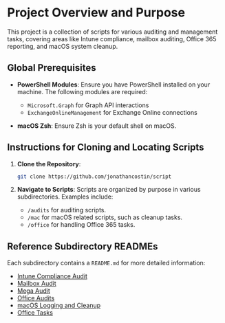 
# Project Overview and Purpose

This project is a collection of scripts for various auditing and management tasks, covering areas like Intune compliance, mailbox auditing, Office 365 reporting, and macOS system cleanup.

## Global Prerequisites

- **PowerShell Modules**: Ensure you have PowerShell installed on your machine. The following modules are required:
  - `Microsoft.Graph` for Graph API interactions
  - `ExchangeOnlineManagement` for Exchange Online connections

- **macOS Zsh**: Ensure Zsh is your default shell on macOS.

## Instructions for Cloning and Locating Scripts

1. **Clone the Repository**:
   ```sh
   git clone https://github.com/jonathancostin/script
   ```

2. **Navigate to Scripts**:
   Scripts are organized by purpose in various subdirectories. Examples include:
   - `/audits` for auditing scripts.
   - `/mac` for macOS related scripts, such as cleanup tasks.
   - `/office` for handling Office 365 tasks.

## Reference Subdirectory READMEs

Each subdirectory contains a `README.md` for more detailed information:
- [Intune Compliance Audit](audits/intuneaudits/readme.md)
- [Mailbox Audit](audits/mailboxaudit/README.md)
- [Mega Audit](audits/megaaudit/README.md)
- [Office Audits](audits/officeaudits/README.md)
- [macOS Logging and Cleanup](mac/logging/LOGGING_FRAMEWORK_README.md)
- [Office Tasks](office/README.md)
